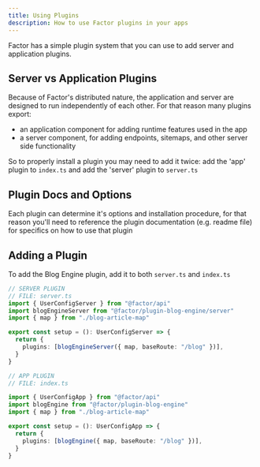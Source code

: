 ```yaml
---
title: Using Plugins
description: How to use Factor plugins in your apps
---
```


Factor has a simple plugin system that you can use to add server and application plugins.

## Server vs Application Plugins

Because of Factor's distributed nature, the application and server are designed to run independently of each other. For that reason many plugins export:

- an application component for adding runtime features used in the app
- a server component, for adding endpoints, sitemaps, and other server side functionality

So to properly install a plugin you may need to add it twice: add the 'app' plugin to `index.ts` and add the 'server' plugin to `server.ts`

## Plugin Docs and Options

Each plugin can determine it's options and installation procedure, for that reason you'll need to reference the plugin documentation (e.g. readme file) for specifics on how to use that plugin

## Adding a Plugin

To add the Blog Engine plugin, add it to both `server.ts` and `index.ts`

```ts
// SERVER PLUGIN
// FILE: server.ts
import { UserConfigServer } from "@factor/api"
import blogEngineServer from "@factor/plugin-blog-engine/server"
import { map } from "./blog-article-map"

export const setup = (): UserConfigServer => {
  return {
    plugins: [blogEngineServer({ map, baseRoute: "/blog" })],
  }
}
```

```ts
// APP PLUGIN
// FILE: index.ts

import { UserConfigApp } from "@factor/api"
import blogEngine from "@factor/plugin-blog-engine"
import { map } from "./blog-article-map"

export const setup = (): UserConfigApp => {
  return {
    plugins: [blogEngine({ map, baseRoute: "/blog" })],
  }
}
```

